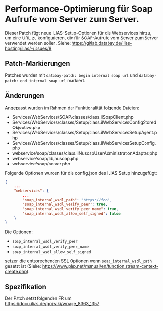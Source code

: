 # Performance-Optimierung für Soap Aufrufe vom Server zum Server. 

Dieser Patch fügt neue ILIAS-Setup-Optionen für die Webservices hinzu, um eine URL zu konfigurieren, die für SOAP-Aufrufe vom Server zum Server verwendet werden sollen.
Siehe: https://gitlab.databay.de/ilias-hosting/ilias/-/issues/8

## Patch-Markierungen

Patches wurden mit `databay-patch: begin internal soap url` und `databay-patch: end internal soap url` markiert.

## Änderungen

Angepasst wurden im Rahmen der Funktionalität folgende Dateien:

* Services/WebServices/SOAP/classes/class.ilSoapClient.php
* Services/WebServices/classes/Setup/class.ilWebServicesConfigStoredObjective.php
* Services/WebServices/classes/Setup/class.ilWebServicesSetupAgent.php
* Services/WebServices/classes/Setup/class.ilWebServicesSetupConfig.php
* webservice/soap/classes/class.ilNusoapUserAdministrationAdapter.php
* webservice/soap/lib/nusoap.php
* webservice/soap/server.php

Folgende Optionen wurden für die config.json des ILIAS Setup hinzugefügt:

```json
{
    ...
    "webservices": {
        ...
        "soap_internal_wsdl_path": "https://foo",
        "soap_internal_wsdl_verify_peer": true,
        "soap_internal_wsdl_verify_peer_name": true,
        "soap_internal_wsdl_allow_self_signed": false
    }
}
```

Die Optionen:

* `soap_internal_wsdl_verify_peer`
* `soap_internal_wsdl_verify_peer_name`
* `soap_internal_wsdl_allow_self_signed`

setzen die entsprechenden SSL Optionen wenn `soap_internal_wsdl_path` gesetzt ist (Siehe: https://www.php.net/manual/en/function.stream-context-create.php).

## Spezifikation

Der Patch setzt folgenden FR um: https://docu.ilias.de/go/wiki/wpage_8363_1357
